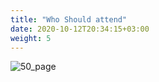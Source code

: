 ```yaml
---
title: "Who Should attend"
date: 2020-10-12T20:34:15+03:00
weight: 5
---
```


 ![50_page](/images/intro/people.png)
